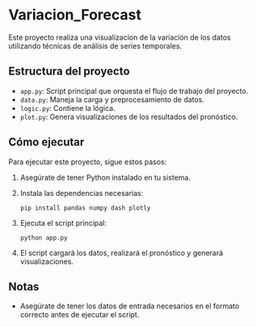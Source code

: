# Variacion_Forecast

Este proyecto realiza una visualizacion de la variación de los datos utilizando técnicas de análisis de series temporales.


## Estructura del proyecto

- `app.py`: Script principal que orquesta el flujo de trabajo del proyecto.
- `data.py`: Maneja la carga y preprocesamiento de datos.
- `logic.py`: Contiene la lógica.
- `plot.py`: Genera visualizaciones de los resultados del pronóstico.

## Cómo ejecutar

Para ejecutar este proyecto, sigue estos pasos:

1. Asegúrate de tener Python instalado en tu sistema.

2. Instala las dependencias necesarias:
   ```
   pip install pandas numpy dash plotly
   ```

3. Ejecuta el script principal:
   ```
   python app.py
   ```

4. El script cargará los datos, realizará el pronóstico y generará visualizaciones.

## Notas

- Asegúrate de tener los datos de entrada necesarios en el formato correcto antes de ejecutar el script.


